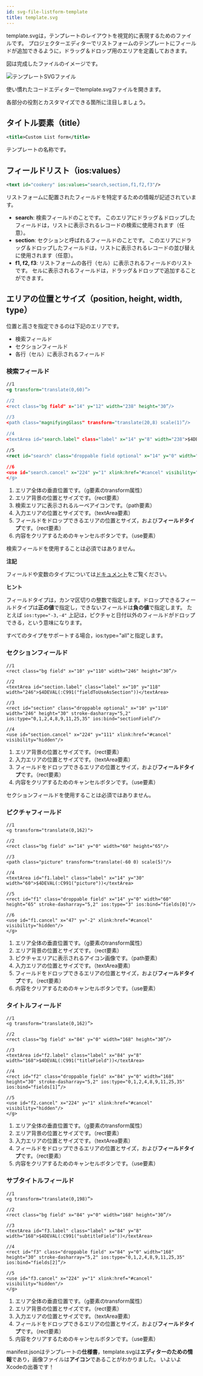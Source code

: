 ```yaml
---
id: svg-file-listform-template
title: template.svg
---
```


template.svgは，テンプレートのレイアウトを視覚的に表現するためのファイルです。 プロジェクターエディターでリストフォームのテンプレートにフィールドが追加できるように，ドラッグ＆ドロップ用のエリアを定義しておきます。

図は完成したファイルのイメージです。

![テンプレートSVGファイル](assets/en/custom-listform/template-svg-file.png)

使い慣れたコードエディターでtemplate.svgファイルを開きます。

各部分の役割とカスタマイズできる箇所に注目しましょう。

## タイトル要素（title）

```xml
<title>Custom List form</title>
```

テンプレートの名称です。

## フィールドリスト（ios:values）

```xml
<text id="cookery" ios:values="search,section,f1,f2,f3"/>
```

リストフォームに配置されたフィールドを特定するための情報が記述されています。

* **search**: 検索フィールドのことです。 このエリアにドラッグ＆ドロップしたフィールドは，リストに表示されるレコードの検索に使用されます（任意）。
* **section**: セクションと呼ばれるフィールドのことです。 このエリアにドラッグ＆ドロップしたフィールドは，リストに表示されるレコードの並び替えに使用されます（任意）。
* **f1, f2, f3**: リストフォームの各行（セル）に表示されるフィールドのリストです。 セルに表示されるフィールドは，ドラッグ＆ドロップで追加することができます。

## エリアの位置とサイズ（position, height, width, type）

位置と高さを指定できるのは下記のエリアです。

* 検索フィールド
* セクションフィールド
* 各行（セル）に表示されるフィールド

### 検索フィールド

```xml
//1
<g transform="translate(0,60)”>

//2
<rect class="bg field" x="14" y="12" width="238" height="30”/>

//3
<path class="magnifyingGlass" transform="translate(20,8) scale(1)”/>

//4
<textArea id="search.label" class="label" x="14" y="8" width="238">$4DEVAL(:C991("fieldToUseForSearch"))</textArea>

//5
<rect id="search" class="droppable field optional" x="14" y="0" width="238" height="30" stroke-dasharray="5,2" ios:type=“0,1,2,4,8,9,11,25,35"  ios:bind="searchableField”/>

//6
<use id="search.cancel" x="224" y="1" xlink:href="#cancel" visibility="hidden”/> //6
</g>
```

1. エリア全体の垂直位置です。（g要素のtransform属性）
2. エリア背景の位置とサイズです。（rect要素）
3. 検索エリアに表示されるルーペアイコンです。（path要素）
4. 入力エリアの位置とサイズです。（textArea要素）
5. フィールドをドロップできるエリアの位置とサイズ，および**フィールドタイプ**です。（rect要素）
6. 内容をクリアするためのキャンセルボタンです。（use要素）

検索フィールドを使用することは必須ではありません。<div class = "tips"> 

**注記**

フィールドや変数のタイプについては[ドキュメント](http://doc.4d.com/4Dv17/4D/17/Field-and-Variable-Types.302-3729410.ja.html)をご覧ください。</div> 



<div markdown="1" class = "tips">

**ヒント**

フィールドタイプは，カンマ区切りの整数で指定します。ドロップできるフィールドタイプは**正の値**で指定し，できないフィールドは**負の値**で指定します。 たとえば ```ios:type="-3,-4"``` 上記は，ピクチャと日付以外のフィールドがドロップできる，という意味になります。

すべてのタイプをサポートする場合，ios:type="all"と指定します。 </div>

### セクションフィールド

    //1
    <rect class="bg field" x="10" y="110" width="246" height="30”/>
    
    //2
    <textArea id="section.label" class="label" x="10" y="118" width="246">$4DEVAL(:C991("fieldToUseAsSection"))</textArea>
    
    //3
    <rect id="section" class="droppable optional" x="10" y="110" width="246" height="30" stroke-dasharray="5,2" ios:type="0,1,2,4,8,9,11,25,35" ios:bind="sectionField”/>
    
    //4
    <use id="section.cancel" x="224" y="111" xlink:href="#cancel" visibility="hidden"/>
    

1. エリア背景の位置とサイズです。（rect要素）
2. 入力エリアの位置とサイズです。（textArea要素）
3. フィールドをドロップできるエリアの位置とサイズ，および**フィールドタイプ**です。（rect要素）
4. 内容をクリアするためのキャンセルボタンです。（use要素）

セクションフィールドを使用することは必須ではありません。

### ピクチャフィールド

    //1
    <g transform="translate(0,162)">
    
    //2
    <rect class="bg field" x="14" y="0" width="60" height="65"/>
    
    //3
    <path class="picture" transform="translate(-60 0) scale(5)"/>
    
    //4
    <textArea id="f1.label" class="label" x="14" y="30" width="60">$4DEVAL(:C991("picture"))</textArea>
    
    //5
    <rect id="f1" class="droppable field" x="14" y="0" width="60" height="65" stroke-dasharray="5,2" ios:type="3" ios:bind="fields[0]"/>
    
    //6
    <use id="f1.cancel" x="47" y="-2" xlink:href="#cancel" visibility="hidden"/>
    </g>
    

1. エリア全体の垂直位置です。（g要素のtransform属性）
2. エリア背景の位置とサイズです。（rect要素）
3. ピクチャエリアに表示されるアイコン画像です。（path要素）
4. 入力エリアの位置とサイズです。（textArea要素）
5. フィールドをドロップできるエリアの位置とサイズ，および**フィールドタイプ**です。（rect要素）
6. 内容をクリアするためのキャンセルボタンです。（use要素）

### タイトルフィールド

    //1
    <g transform="translate(0,162)”>
    
    //2
    <rect class="bg field" x="84" y="0" width="168" height="30”/>
    
    //3
    <textArea id="f2.label" class="label" x="84" y="8" width="168">$4DEVAL(:C991("titleField"))</textArea>
    
    //4
    <rect id="f2" class="droppable field" x="84" y="0" width="168" height="30" stroke-dasharray="5,2" ios:type="0,1,2,4,8,9,11,25,35" ios:bind="fields[1]”/>
    
    //5
    <use id="f2.cancel" x="224" y="1" xlink:href="#cancel" visibility="hidden"/>
    </g>
    

1. エリア全体の垂直位置です。（g要素のtransform属性）
2. エリア背景の位置とサイズです。（rect要素）
3. 入力エリアの位置とサイズです。（textArea要素）
4. フィールドをドロップできるエリアの位置とサイズ，および**フィールドタイプ**です。（rect要素）
5. 内容をクリアするためのキャンセルボタンです。（use要素）

### サブタイトルフィールド

    //1
    <g transform="translate(0,198)”>
    
    //2
    <rect class="bg field" x="84" y="0" width="168" height="30”/>
    
    //3
    <textArea id="f3.label" class="label" x="84" y="8" width="168">$4DEVAL(:C991("subtitleField"))</textArea>
    
    //4
    <rect id="f3" class="droppable field" x="84" y="0" width="168" height="30" stroke-dasharray="5,2" ios:type="0,1,2,4,8,9,11,25,35" ios:bind="fields[2]”/>
    
    //5
    <use id="f3.cancel" x="224" y="1" xlink:href="#cancel" visibility="hidden"/>
    </g>
    

1. エリア全体の垂直位置です。（g要素のtransform属性）
2. エリア背景の位置とサイズです。（rect要素）
3. 入力エリアの位置とサイズです。（textArea要素）
4. フィールドをドロップできるエリアの位置とサイズ，および**フィールドタイプ**です。（rect要素）
5. 内容をクリアするためのキャンセルボタンです。（use要素）

manifest.jsonはテンプレートの**仕様書**，template.svgは**エディターのための情報**であり，画像ファイルは**アイコン**であることがわかりました。 いよいよXcodeの出番です！